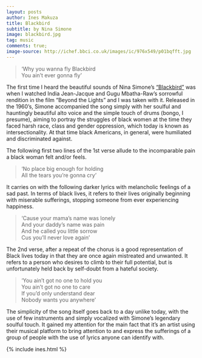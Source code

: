 ```yaml
---
layout: posts
author: Ines Makuza
title: Blackbird
subtitle: by Nina Simone
image: blackbird.jpg
tag: music
comments: true;
image-source: http://ichef.bbci.co.uk/images/ic/976x549/p01bqfft.jpg
---
```


> ‘Why you wanna fly Blackbird<br/>
You ain’t ever gonna fly’

The first time I heard the beautiful sounds of Nina Simone’s <a href="https://www.youtube.com/watch?v=0LLkn-KLatY" target="_blank">“Blackbird”</a> was when I watched India Jean-Jacque and Gugu Mbatha-Raw’s sorrowful rendition in the film “Beyond the Lights” and I was taken with it.
Released in the 1960’s, Simone accompanied the song simply with her soulful and hauntingly beautiful alto voice and the simple touch of drums (bongo, I presume), aiming to portray the struggles of black women at the time they faced harsh race, class and gender oppression, which today is known as intersectionality. At that time black Americans, in general, were humiliated and discriminated against.



The following first two lines of the 1st verse allude to the incomparable pain a black woman felt and/or feels.

> ‘No place big enough for holding<br/>
All the tears you’re gonna cry’

It carries on with the following darker lyrics with melancholic feelings of a sad past. In terms of black lives, it refers to their lives originally beginning with miserable sufferings, stopping someone from ever experiencing happiness.

> ‘Cause your mama’s name was lonely<br/>
And your daddy’s name was pain<br/>
And he called you little sorrow<br/>
Cus you’ll never love again’

The 2nd verse, after a repeat of the chorus is a good representation of Black lives today in that they are once again mistreated and unwanted. It refers to a person who desires to climb to their full potential, but is unfortunately held back by self-doubt from a hateful society.

> ‘You ain’t got no one to hold you<br/>
You ain’t got no one to care<br/>
If you’d only understand dear<br/>
Nobody wants you anywhere’

The simplicity of the song itself goes back to a day unlike today, with the use of few instruments and simply vocalized with Simone’s legendary soulful touch. It gained my attention for the main fact that it’s an artist using their musical platform to bring attention to and express the sufferings of a group of people with the use of lyrics anyone can identify with.

{% include ines.html %}
